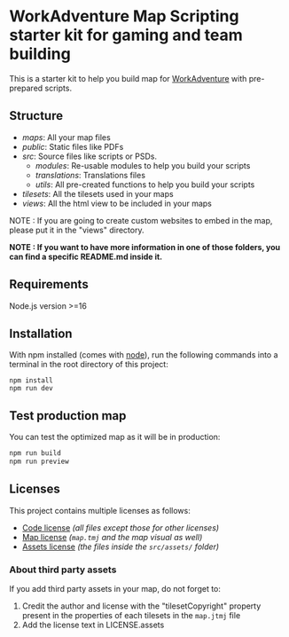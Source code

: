 # WorkAdventure Map Scripting starter kit for gaming and team building

This is a starter kit to help you build map for [WorkAdventure](https://workadventu.re) with pre-prepared scripts.

## Structure
* *maps*: All your map files
* *public*: Static files like PDFs
* *src*: Source files like scripts or PSDs. 
  * *modules*: Re-usable modules to help you build your scripts
  * *translations*: Translations files
  * *utils*: All pre-created functions to help you build your scripts
* *tilesets*: All the tilesets used in your maps
* *views*: All the html view to be included in your maps

NOTE : If you are going to create custom websites to embed in the map, please put it in the "views" directory.

**NOTE : If you want to have more information in one of those folders, you can find a specific README.md inside it.**

## Requirements

Node.js version >=16

## Installation

With npm installed (comes with [node](https://nodejs.org/en/)), run the following commands into a terminal in the root directory of this project:

```shell
npm install
npm run dev
```

## Test production map

You can test the optimized map as it will be in production:
```sh
npm run build
npm run preview
```

## Licenses

This project contains multiple licenses as follows:

* [Code license](./LICENSE.code) *(all files except those for other licenses)*
* [Map license](./LICENSE.map) *(`map.tmj` and the map visual as well)*
* [Assets license](./LICENSE.assets) *(the files inside the `src/assets/` folder)*

### About third party assets

If you add third party assets in your map, do not forget to:
1. Credit the author and license with the "tilesetCopyright" property present in the properties of each tilesets in the `map.jtmj` file
2. Add the license text in LICENSE.assets

